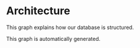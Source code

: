 # Architecture

This graph explains how our database is structured.

<!-- typesync-start -->
<!-- typesync-end -->

This graph is automatically generated.
